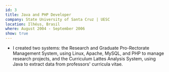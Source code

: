```yaml
---
id: 3
title: Java and PHP Developer
company: State University of Santa Cruz | UESC
location: Ilhéus, Brasil
where: August 2004 - September 2006
show: true
---
```

- I created two systems: the Research and Graduate Pro-Rectorate Management System, using Linux, Apache, MySQL, and PHP to manage research projects, and the Curriculum Lattes Analysis System, using Java to extract data from professors' curricula vitae.

